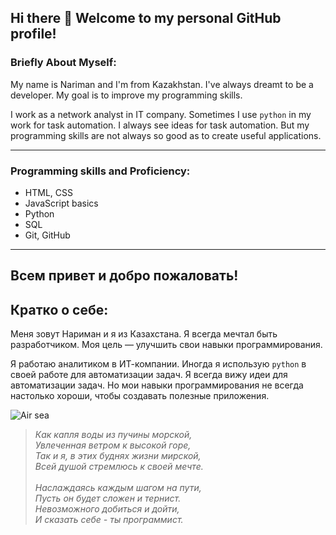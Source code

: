 ## Hi there 👋 Welcome to  my personal GitHub profile!

### Briefly About Myself:
My name is Nariman and I'm from Kazakhstan.
I've always dreamt to be a developer. My goal is to improve my programming skills. 

I work as a network analyst in IT company. Sometimes I use `python` in my work for task automation. I always see ideas for task automation. But my programming skills are not always so good as to create useful applications. 

***

### Programming skills and Proficiency:

* HTML, CSS
* JavaScript basics
* Python
* SQL 
* Git, GitHub

***

## Всем привет и добро пожаловать!

## Кратко о себе:
Меня зовут Нариман и я из Казахстана. Я всегда мечтал быть разработчиком. Моя цель — улучшить свои навыки программирования.

Я работаю аналитиком в ИТ-компании. Иногда я использую `python` в своей работе для автоматизации задач. Я всегда вижу идеи для автоматизации задач. Но мои навыки программирования не всегда настолько хороши, чтобы создавать полезные приложения.


![Air sea](https://github.com/Nariman-R/Nariman-R/blob/main/air_sea.gif)

> _Как капля воды из пучины морской,_ <br>
> _Увлеченная ветром к высокой горе,_ <br>
> _Так и я, в этих буднях жизни мирской,_  <br>
> _Всей душой стремлюсь к своей мечте._ <br>
>  <br>
> _Наслаждаясь каждым шагом на пути,_  <br>
> _Пусть он будет сложен и тернист._ <br>
> _Невозможного добиться и дойти,_ <br>
> _И сказать себе - ты программист._ <br>








<!--
**Nariman-R/Nariman-R** is a ✨ _special_ ✨ repository because its `README.md` (this file) appears on your GitHub profile.

Here are some ideas to get you started:

- 🔭 I’m currently working on ...
- 🌱 I’m currently learning ...
- 👯 I’m looking to collaborate on ...
- 🤔 I’m looking for help with ...
- 💬 Ask me about ...
- 📫 How to reach me: ...
- 😄 Pronouns: ...
- ⚡ Fun fact: ...
-->
